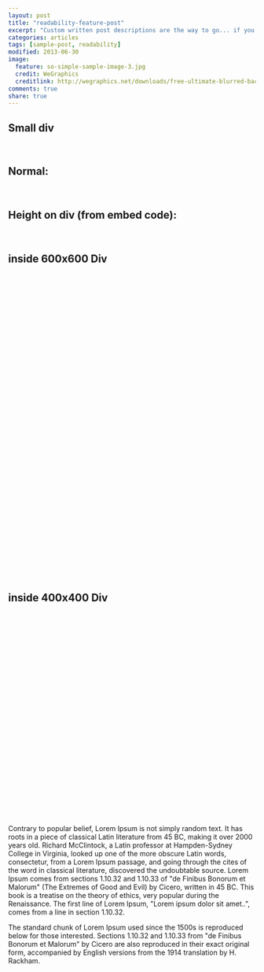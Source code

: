 ```yaml
---
layout: post
title: "readability-feature-post"
excerpt: "Custom written post descriptions are the way to go... if you're not lazy."
categories: articles
tags: [sample-post, readability]
modified: 2013-06-30
image:
  feature: so-simple-sample-image-3.jpg
  credit: WeGraphics
  creditlink: http://wegraphics.net/downloads/free-ultimate-blurred-background-pack/
comments: true
share: true
---
```

## Small div
<div class="apester-media" id="small-div-for-test" data-media-id="5a48ce0132bf270001284512"></div><script async src="https://storage.googleapis.com/apester-staging/sdk/pe/core.min.js"></script>
<br>

## Normal:
<div class="apester-media" data-media-id="5a48ce0132bf270001284512"></div><script async src="https://storage.googleapis.com/apester-staging/sdk/pe/core.min.js"></script>
<br>

## Height on div (from embed code):
<div class="apester-media" data-media-id="5a48ce0132bf270001284512" height="388"></div><script async src="https://storage.googleapis.com/apester-staging/sdk/pe/core.min.js"></script>
<br>

## inside 600x600 Div
<div style="height: 600px; width: 600px; margin: 0 auto;">
<div class="apester-media" data-media-id="5a48ce0132bf270001284512" style=""></div><script async src="https://storage.googleapis.com/apester-staging/sdk/pe/core.min.js"></script>
</div>
<br>

## inside 400x400 Div
<div style="height: 400px; width: 400px; margin: 0 auto;">
<div class="apester-media" data-media-id="5a48ce0132bf270001284512" style=""></div><script async src="https://storage.googleapis.com/apester-staging/sdk/pe/core.min.js"></script>
</div>
<br>




Contrary to popular belief, Lorem Ipsum is not simply random text. It has roots in a piece of classical Latin literature from 45 BC, making it over 2000 years old. Richard McClintock, a Latin professor at Hampden-Sydney College in Virginia, looked up one of the more obscure Latin words, consectetur, from a Lorem Ipsum passage, and going through the cites of the word in classical literature, discovered the undoubtable source. Lorem Ipsum comes from sections 1.10.32 and 1.10.33 of "de Finibus Bonorum et Malorum" (The Extremes of Good and Evil) by Cicero, written in 45 BC. This book is a treatise on the theory of ethics, very popular during the Renaissance. The first line of Lorem Ipsum, "Lorem ipsum dolor sit amet..", comes from a line in section 1.10.32.

The standard chunk of Lorem Ipsum used since the 1500s is reproduced below for those interested. Sections 1.10.32 and 1.10.33 from "de Finibus Bonorum et Malorum" by Cicero are also reproduced in their exact original form, accompanied by English versions from the 1914 translation by H. Rackham.
